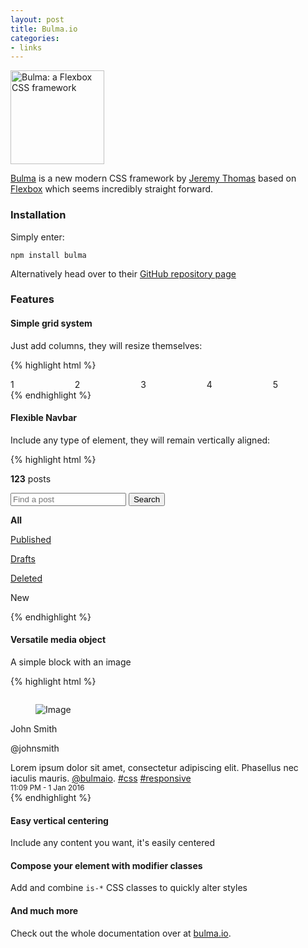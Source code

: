 ```yaml
---
layout: post
title: Bulma.io
categories:
- links
---
```


<p class="text-center">
    <img class="img-responsive center" src="http://bulma.io/images/b.png" width="150" alt="Bulma: a Flexbox CSS framework">
</p>

[Bulma](http://www.bulma.io) is a new modern CSS framework by [Jeremy Thomas](http://jgthms.com) based on [Flexbox](https://developer.mozilla.org/en-US/docs/Web/CSS/CSS_Flexible_Box_Layout/Using_CSS_flexible_boxes) which seems incredibly straight forward.

### Installation

Simply enter:

`npm install bulma`

Alternatively head over to their [GitHub repository page](https://github.com/jgthms/bulma)

### Features

#### Simple grid system

Just add columns, they will resize themselves:

{% highlight html %}
<div class="columns">
  <div class="column">1</div>
  <div class="column">2</div>
  <div class="column">3</div>
  <div class="column">4</div>
  <div class="column">5</div>
</div>
{% endhighlight %}

#### Flexible Navbar

Include any type of element, they will remain vertically aligned:

{% highlight html %}
<nav class="navbar">
  <!-- Left side -->
  <div class="navbar-left">
    <div class="navbar-item">
      <p class="subtitle is-5">
        <strong>123</strong> posts
      </p>
    </div>
    <div class="navbar-item">
      <p class="control is-grouped">
        <input class="input" type="text" placeholder="Find a post">
        <button class="button">
          Search
        </button>
      </p>
    </div>
  </div>

  <!-- Right side -->
  <div class="navbar-right">
    <p class="navbar-item"><strong>All</strong></p>
    <p class="navbar-item"><a href="#">Published</a></p>
    <p class="navbar-item"><a href="#">Drafts</a></p>
    <p class="navbar-item"><a href="#">Deleted</a></p>
    <p class="navbar-item"><a class="button is-success">New</a></p>
  </div>
</nav>
{% endhighlight %}

#### Versatile media object

A simple block with an image

{% highlight html %}
<div class="card">
  <figure class="card-image is-4x3">
    <img src="http://placehold.it/300x225" alt="">
  </figure>
  <div class="card-content">
    <div class="media">
      <figure class="media-image is-40">
        <img src="http://placehold.it/40x40" alt="Image">
      </figure>
      <div class="media-content">
        <p class="title is-5">John Smith</p>
        <p class="subtitle is-6">@johnsmith</p>
      </div>
    </div>
    <div class="content">
      Lorem ipsum dolor sit amet, consectetur adipiscing elit.
      Phasellus nec iaculis mauris. <a href="#">@bulmaio</a>.
      <a href="#">#css</a> <a href="#">#responsive</a>
      <br>
      <small>11:09 PM - 1 Jan 2016</small>
    </div>
  </div>
</div>
{% endhighlight %}

#### Easy vertical centering

Include any content you want, it's easily centered

#### Compose your element with modifier classes

Add and combine `is-*` CSS classes to quickly alter styles

#### And much more

Check out the whole documentation over at [bulma.io](http://bulma.io/documentation/overview/).
